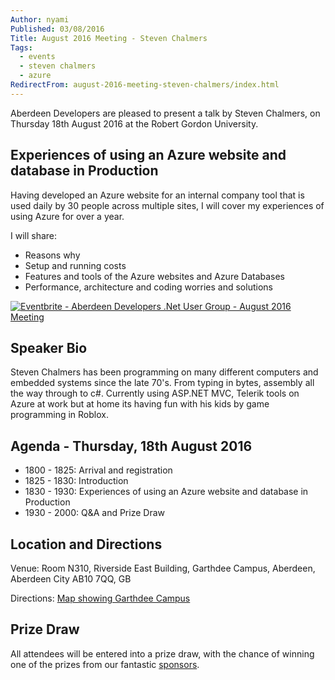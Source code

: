 ```yaml
---
Author: nyami
Published: 03/08/2016
Title: August 2016 Meeting - Steven Chalmers
Tags:
  - events
  - steven chalmers
  - azure
RedirectFrom: august-2016-meeting-steven-chalmers/index.html
---
```

Aberdeen Developers are pleased to present a talk by Steven Chalmers, on Thursday 18th August 2016 at the Robert Gordon University.

## Experiences of using an Azure website and database in Production

Having developed an Azure website for an internal company tool that is used daily by 30 people across multiple sites, I will cover my experiences of using Azure for over a year.

I will share:

* Reasons why
* Setup and running costs
* Features and tools of the Azure websites and Azure Databases
* Performance, architecture and coding worries and solutions

[![Eventbrite - Aberdeen Developers .Net User Group - August 2016 Meeting](https://www.eventbrite.com/custombutton?eid=11987778769)](http://www.eventbrite.com/e/aberdeen-developers-net-user-group-august-2016-meeting-tickets-26706378497?aff=blog)

## Speaker Bio

Steven Chalmers has been programming on many different computers and embedded systems since the late 70's. From typing in bytes, assembly all the way through to c#. Currently using ASP.NET MVC, Telerik tools on Azure at work but at home its having fun with his kids by game programming in Roblox.

## Agenda - Thursday, 18th August 2016

* 1800 - 1825: Arrival and registration
* 1825 - 1830: Introduction
* 1830 - 1930: Experiences of using an Azure website and database in Production
* 1930 - 2000: Q&A and Prize Draw

## Location and Directions

Venue: Room N310, Riverside East Building, Garthdee Campus, Aberdeen, Aberdeen City AB10 7QQ, GB

Directions: [Map showing Garthdee Campus](https://maps.google.co.uk/maps?q=Faculty+of+Health+%26+Social+Care,+Garthdee+Campus,+Aberdeen,+Aberdeen+City+AB10+7QG,+GB&hl=en&ll=57.119317,-2.136133&spn=0.004165,0.012413&sll=57.746995,-4.687341&sspn=8.392957,25.422363&hq=Faculty+of+Health+%26+Social+Care,+Garthdee+Campus,&hnear=AB10+7QG,+United+Kingdom&t=m&z=17&iwloc=A)

## Prize Draw

All attendees will be entered into a prize draw, with the chance of winning one of the prizes from our fantastic [sponsors](http://www.aberdeendevelopers.co.uk/sponsors/).
